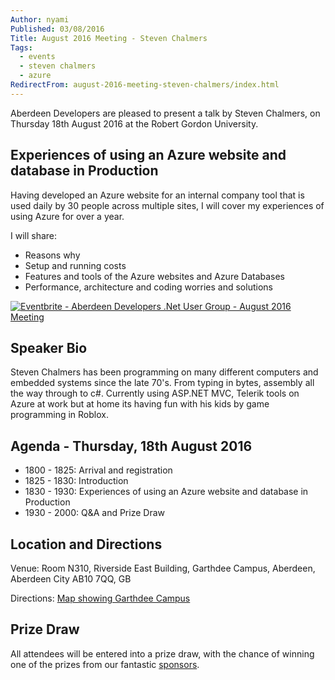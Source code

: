 ```yaml
---
Author: nyami
Published: 03/08/2016
Title: August 2016 Meeting - Steven Chalmers
Tags:
  - events
  - steven chalmers
  - azure
RedirectFrom: august-2016-meeting-steven-chalmers/index.html
---
```

Aberdeen Developers are pleased to present a talk by Steven Chalmers, on Thursday 18th August 2016 at the Robert Gordon University.

## Experiences of using an Azure website and database in Production

Having developed an Azure website for an internal company tool that is used daily by 30 people across multiple sites, I will cover my experiences of using Azure for over a year.

I will share:

* Reasons why
* Setup and running costs
* Features and tools of the Azure websites and Azure Databases
* Performance, architecture and coding worries and solutions

[![Eventbrite - Aberdeen Developers .Net User Group - August 2016 Meeting](https://www.eventbrite.com/custombutton?eid=11987778769)](http://www.eventbrite.com/e/aberdeen-developers-net-user-group-august-2016-meeting-tickets-26706378497?aff=blog)

## Speaker Bio

Steven Chalmers has been programming on many different computers and embedded systems since the late 70's. From typing in bytes, assembly all the way through to c#. Currently using ASP.NET MVC, Telerik tools on Azure at work but at home its having fun with his kids by game programming in Roblox.

## Agenda - Thursday, 18th August 2016

* 1800 - 1825: Arrival and registration
* 1825 - 1830: Introduction
* 1830 - 1930: Experiences of using an Azure website and database in Production
* 1930 - 2000: Q&A and Prize Draw

## Location and Directions

Venue: Room N310, Riverside East Building, Garthdee Campus, Aberdeen, Aberdeen City AB10 7QQ, GB

Directions: [Map showing Garthdee Campus](https://maps.google.co.uk/maps?q=Faculty+of+Health+%26+Social+Care,+Garthdee+Campus,+Aberdeen,+Aberdeen+City+AB10+7QG,+GB&hl=en&ll=57.119317,-2.136133&spn=0.004165,0.012413&sll=57.746995,-4.687341&sspn=8.392957,25.422363&hq=Faculty+of+Health+%26+Social+Care,+Garthdee+Campus,&hnear=AB10+7QG,+United+Kingdom&t=m&z=17&iwloc=A)

## Prize Draw

All attendees will be entered into a prize draw, with the chance of winning one of the prizes from our fantastic [sponsors](http://www.aberdeendevelopers.co.uk/sponsors/).
